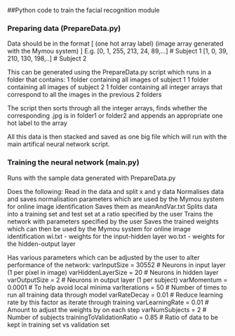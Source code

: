 ##Python code to train the facial recognition module

### Preparing data (PrepareData.py)
Data should be in the format [ (one hot array label) (image array generated with the Mymou system) ]
E.g. 
[0, 1, 255, 213, 24, 89,...]  # Subject 1
[1, 0, 39, 210, 130, 198,..]  # Subject 2

This can be generated using the PrepareData.py script which runs in a folder that contains:
1 folder containing all images of subject 1
1 folder containing all images of subject 2
1 folder containing all integer arrays that correspond to all the images in the previous 2 folders

The script then sorts through all the integer arrays, finds whether the corresponding .jpg is in folder1 or folder2 and appends an appropriate one hot label to the array

All this data is then stacked and saved as one big file which will run with the main artifical neural network script.


### Training the neural network (main.py)
Runs with the sample data generated with PrepareData.py

Does the following:
	Read in the data and split x and y data
	Normalises data and saves normalisation parameters which are used by the Mymou system for online image identification
		Saves them as meanAndVar.txt
	Splits data into a training set and test set at a ratio specified by the user
	Trains the network with parameters specified by the user
	Saves the trained weights which can then be used by the Mymou system for online image identification
		wi.txt - weights for the input-hidden layer
		wo.txt - weights for the hidden-output layer

Has various parameters which can be adjusted by the user to alter performance of the network:
    varInputSize = 30552  # Neurons in input layer (1 per pixel in image)
    varHiddenLayerSize = 20  # Neurons in hidden layer 
    varOutputSize = 2  # Neurons in output layer (1 per subject)
    varMomentum = 0.0001  # To help avoid local minima
    varIterations = 50  # Number of times to run all training data through model
    varRateDecay = 0.01  # Reduce learning rate by this factor as iterate through training
    varLearningRate = 0.01  # Amount to adjust the weights by on each step
    varNumSubjects = 2  # Number of subjects
    trainingToValidationRatio = 0.85  # Ratio of data to be kept in training set vs validation set
